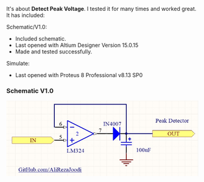 It's about **Detect Peak Voltage**. I tested it for many times and worked great. It has included:

Schematic/V1.0:
- Included schematic.
- Last opened with Altium Designer Version 15.0.15
- Made and tested successfully.

Simulate:
- Last opened with Proteus 8 Professional v8.13 SP0

### Schematic V1.0
![This is an image](https://github.com/AliRezaJoodi/Electronic-Modules/blob/main/Detect%20Peak%20Voltage/Schematic/V1.0.jpg?raw=true)
